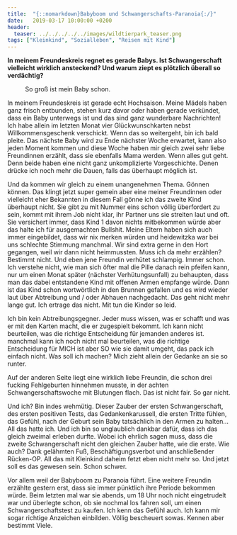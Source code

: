 ```yaml
---
title:  "{::nomarkdown}Babyboom und Schwangerschafts-Paranoia{:/}"
date:   2019-03-17 10:00:00 +0200
header:
  teaser: ../../../../../images/wildtierpark_teaser.png
tags: ["Kleinkind", "Sozialleben", "Reisen mit Kind"]
---
```


**In meinem Freundeskreis regnet es gerade Babys. Ist Schwangerschaft vielleicht wirklich ansteckend? Und warum ziept es plötzlich überall so verdächtig?**

<figure>
  <img src="../../../../../images/wildtierpark.png" alt="">
  <figcaption>So groß ist mein Baby schon.</figcaption>
</figure>

In meinem Freundeskreis ist gerade echt Hochsaison. Meine Mädels haben ganz frisch entbunden, stehen kurz davor oder haben gerade verkündet, dass ein Baby unterwegs ist und das sind ganz wunderbare Nachrichten! Ich habe allein im letzten Monat vier Glückwunschkarten nebst Willkommensgeschenk verschickt. Wenn das so weitergeht, bin ich bald pleite. Das nächste Baby wird zu Ende nächster Woche erwartet, kann also jeden Moment kommen und diese Woche haben mir gleich zwei sehr liebe Freundinnen erzählt, dass sie ebenfalls Mama werden. Wenn alles gut geht. Denn beide haben eine nicht ganz unkomplizierte Vorgeschichte. Denen drücke ich noch mehr die Dauen, falls das überhaupt möglich ist.

Und da kommen wir gleich zu einem unangenehmen Thema. Gönnen können. Das klingt jetzt super gemein aber eine meiner Freundinnen oder vielleicht eher Bekannten in diesem Fall gönne ich das zweite Kind überhaupt nicht. Sie gibt zu mit Nummer eins schon völlig überfordert zu sein, kommt mit ihrem Job nicht klar, ihr Partner uns sie streiten laut und oft. Sie versichert immer, dass Kind 1 davon nichts mitbekommen würde aber das halte ich für ausgemachten Bullshit. Meine Eltern haben sich auch immer eingebildet, dass wir nix merken würden und heidewitzka war bei uns schlechte Stimmung manchmal. Wir sind extra gerne in den Hort gegangen, weil wir dann nicht heimmussten. Muss ich da mehr erzählen? Bestimmt nicht. Und eben jene Freundin verhütet schlampig. Immer schon. Ich verstehe nicht, wie man sich öfter mal die Pille danach rein pfeifen kann, nur um einen Monat später (nächster Verhütungsunfall) zu behaupten, dass man das dabei entstandene Kind mit offenen Armen empfange würde. Dann ist das Kind schon wortwörtlich in den Brunnen gefallen und es wird wieder laut über Abtreibung und / oder Abhauen nachgedacht. Das geht nicht mehr lange gut. Ich ertrage das nicht. Mit tun die Kinder so leid.

Ich bin kein Abtreibungsgegner. Jeder muss wissen, was er schafft und was er mit den Karten macht, die er zugespielt bekommt. Ich kann nicht beurteilen, was die richtige Entscheidung für jemanden anderes ist. manchmal kann ich noch nicht mal beurteilen, was die richtige Entscheidung für MICH ist aber SO wie sie damit umgeht, das pack ich einfach nicht. Was soll ich machen? Mich zieht allein der Gedanke an sie so runter.

Auf der anderen Seite liegt eine wirklich liebe Freundin, die schon drei fucking Fehlgeburten hinnehmen musste, in der achten Schwangerschaftswoche mit Blutungen flach. Das ist nicht fair. So gar nicht.

Und ich? Bin indes wehmütig. Dieser Zauber der ersten Schwangerschaft, des ersten positiven Tests, das Gedankenkarussell, die ersten Tritte fühlen, das Gefühl, nach der Geburt sein Baby tatsächlich in den Armen zu halten… All das hatte ich. Und ich bin so unglaublich dankbar dafür, dass ich das gleich zweimal erleben durfte. Wobei ich ehrlich sagen muss, dass die zweite Schwangerschaft nicht den gleichen Zauber hatte, wie die erste. Wie auch? Dank gelähmten Fuß, Beschäftigungsverbot und anschließender Rücken-OP. All das mit Kleinkind daheim fetzt eben nicht mehr so. Und jetzt soll es das gewesen sein. Schon schwer.

Vor allem weil der Babyboom zu Paranoia führt. Eine weitere Freundin erzählte gestern erst, dass sie immer pünktlich ihre Periode bekommen würde. Beim letzten mal war sie abends, um 18 Uhr noch nicht eingetrudelt war und überlegte schon, ob sie nochmal los fahren soll, um einen Schwangerschaftstest zu kaufen. Ich kenn das Gefühl auch. Ich kann mir sogar richtige Anzeichen einbilden. Völlig bescheuert sowas. Kennen aber bestimmt Viele.


 















 












   






































